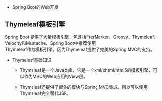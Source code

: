 * Spring Boot的Web开发

Thymeleaf模板引擎
-----------------
Spring Boot 提供了大量模板引擎，包含括FrerMarker、Groovy、Thymeleaf、Velocity和Mustache、Spring Boot中推荐使用<br>
Thymeleaf作为模板引擎，因为Thymeleaf提供了完美的Spring MVC的支持。


* Thymeleaf基础知识

    * Thymeleaf是一个Java类库，它是一个xml/xhtml/html5的模板引擎，可以作为MVC的Web应用的View层。
    
    * Thymeleaf还提供了额外的模块与Spring MVC集成，所以可以使用Thymeleaf完全替代JSP。
    
  